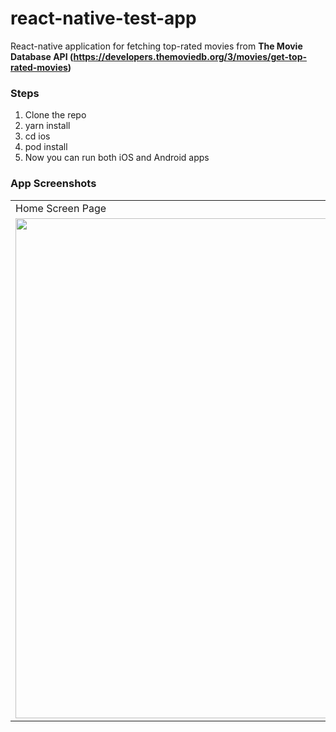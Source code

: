 # react-native-test-app
React-native application for fetching top-rated movies from **The Movie Database API (https://developers.themoviedb.org/3/movies/get-top-rated-movies)**

### Steps
1. Clone the repo
2. yarn install
3. cd ios
4. pod install
5. Now you can run both iOS and Android apps

### App Screenshots
<table>
  <tr>
    <td>Home Screen Page</td>
    <td>Pull Refresh</td>
    <td>Infinite Scrolling</td>
  </tr>
  <tr>
    <td>
      <img src="https://user-images.githubusercontent.com/19740478/175801912-5c20bbce-bbf6-48f4-ba61-19cc2c425b98.png" width=600 height=800>
    </td>
    <td>![home](https://user-images.githubusercontent.com/19740478/175801912-5c20bbce-bbf6-48f4-ba61-19cc2c425b98.png)</td>
    <td>![home](https://user-images.githubusercontent.com/19740478/175801912-5c20bbce-bbf6-48f4-ba61-19cc2c425b98.png)</td>
  </tr>
</table>


